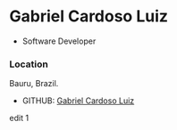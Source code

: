 # Gabriel Cardoso Luiz

- Software Developer

### Location

Bauru, Brazil.

- GITHUB: [Gabriel Cardoso Luiz](https://github.com/cardoso010)

edit
1
